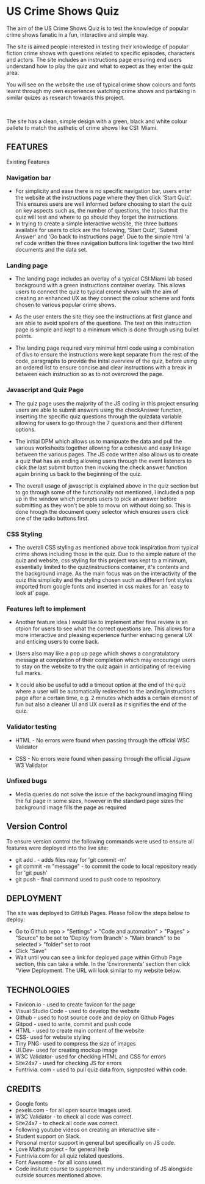# US Crime Shows Quiz
The aim of the US Crime Shows Quiz is to test the knowledge of popular crime shows fanatic in a fun, interactive and simple way.
<br>

The site is aimed people interested in testing their knowledge of popular fiction crime shows with questions related to specific episodes, characters and actors. The site includes an instructions page ensuring end users understand how to play the quiz and what to expect as they enter the quiz area. 

You will see on the website the use of typical crime show colours and fonts learnt through my own experiences watching crime shows and partaking in similar quizes as research towards this project. 

<br>

The site has a clean, simple design with a green, black and white colour pallete to match the asthetic of crime shows like CSI: Miami.

## FEATURES

Existing Features
### Navigation bar
* For simplicity and ease there is no specific navigation bar, users enter the website at the instructions page where they then click 'Start Quiz'. This ensures users are well informed before choosing to start the quiz on key aspects such as, the number of questions, the topics that the quiz will test and where to go should they forget the instructions. 
* In trying to create a simple interactive website, the three buttons available for users to click are the following, 'Start Quiz', 'Submit Answer' and 'Go back to instructions page'. Due to the simple html 'a' ref code written the three navigation buttons link together the two html documents and the data set. 


### Landing page 
* The landing page includes an overlay of a typical CSI:Miami lab based background with a green instructions container overlay. This allows users to connect the quiz to typical crome shows with the aim of creating an enhanced UX as they connect the colour scheme and fonts chosen to various popular crime shows. 

* As the user enters the site they see the instructions at first glance and are able to avoid spoilers of the questions. The text on this instruction page is simple and kept to a minimum which is done through using bullet points.

* The landing page required very minimal html code using a combination of divs to ensure the instructions were kept separate from the rest of the code, paragraphs to provide the inital overview of the quiz, before using an ordered list to ensure concise and clear instructions with a break in between each instruction so as to not overcrowd the page.


### Javascript and Quiz Page 
* The quiz page uses the majority of the JS coding in this project ensuring users are able to submit answers using the checkAnswer function, inserting the specific quiz questions through the quizdata variable allowing for users to go through the 7 questions and their different options. 

* The initial DPM which allows us to manipuate the data and pull the various worksheets together allowing for a cohesive and easy linkage between the various pages. The JS code written also allows us to create a quiz that has an ending allowing users through the event listeners to click the last submit button then invoking the check answer function again brining us back to the beginning of the quiz. 

* The overall usage of javascript is explained above in the quiz section but to go through some of the functionality not mentioned, I included a pop up in the window which prompts users to pick an answer before submitting as they won't be able to movw on without doing so. This is done hrough the document query selector which ensures users click one of the radio buttons first. 



### CSS Styling
* The overall CSS styling as mentioned above took inspiration from typical crime shows including those in the quiz. Due to the simple nature of the quiz and website, css styling for this project was kept to a minimum, essentially limited to the quiz/instructions container, it's contents and the background image. As the main focus was on the interactivity of the quiz this simplicity and the styling chosen such as different font styles imported from google fonts and inserted in css makes for an 'easy to look at' page.


### Features left to implement 
* Another feature idea I would like to implement after final review is an otpion for users to see what the correct questions are. This allows for a more interactive and pleasing experience further enhacing general UX and enticing users to come back. 
* Users also may like a pop up page which shows a congratulatory message at completion of their completion which may encourage users to stay on the website to try the quiz again in anticipating of receiving full marks.

* It could also be useful to add a timeout option at the end of the quiz where a user will be automatically redirected to the landing/instructions page after a certain time, e.g. 2 minutes which adds a certain element of fun but also a cleaner UI and UX overall as it signifies the end of the quiz.

### Validator testing
* HTML - No errors were found when passing through the official WSC Validator

* CSS - No errors were found when passing through the official Jigsaw W3 Validator

### Unfixed bugs
* Media queries do not solve the issue of the background imaging filling the ful page in some sizes, however in the standard page sizes the background image fills the page as required 

## Version Control
To ensure version control the following commands were used to ensure all features were deployed into the live site:

* git add . - adds files reay for 'git commit -m'
* git commit -m "message" - to commit the code to local repository ready for 'git push'
* git push - final command used to push code to repository.


## DEPLOYMENT
The site was deployed to GitHub Pages. Please follow the steps below to deploy:
* Go to Github repo > "Settings" > "Code and automation" > "Pages" > "Source" to be set to 'Deploy from Branch' > "Main branch" to be selected > "folder" set to root 
* Click "Save"
* Wait until you can see a link for deployed page within Github Page section, this can take a while. In the 'Environments' section then click "View Deployment. The URL will look similar to my website below.


## TECHNOLOGIES
* Favicon.io - used to create favicon for the page
* Visual Studio Code - used to develop the website
* Github - used to host source code and deploy on Github Pages
* Gitpod - used to write, commit and push code 
* HTML - used to create main content of the website
* CSS- used for website styling
* Tiny PNG- used to compress the size of images
* UI.Dev- used for creating mockup image
* W3C Validator- used for checking HTML and CSS for errors
* Site24x7 - used for checking JS for errors
* Funtrivia. com - used to pull quiz data from, signposted within code.

## CREDITS
* Google fonts
* pexels.com - for all open source images used.
* W3C Validator - to check all code was correct.
* Site24x7 - to check all code was correct.
* Following youtube videos on creating an interactive site - 
* Student support on Slack.
* Personal mentor support in general but specifically on JS code.
* Love Maths project - for general help
* Funtrivia.com for all quiz related questions.
* Font Awesome - for all icons used.
* Code insitute course to supplement my understanding of JS alongside outside sources mentioned above.